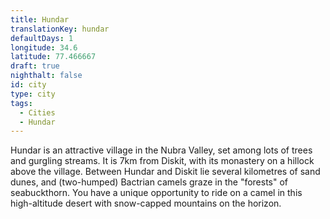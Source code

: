 ```yaml
---
title: Hundar
translationKey: hundar
defaultDays: 1
longitude: 34.6
latitude: 77.466667
draft: true
nighthalt: false
id: city
type: city
tags:
  - Cities
  - Hundar
---
```

Hundar is an attractive village in the Nubra Valley, set among lots of trees and gurgling streams. It is 7km from Diskit, with its monastery on a hillock above the village. Between Hundar and Diskit lie several kilometres of sand dunes, and (two-humped) Bactrian camels graze in the "forests" of seabuckthorn. You have a unique opportunity to ride on a camel in this high-altitude desert with snow-capped mountains on the horizon.